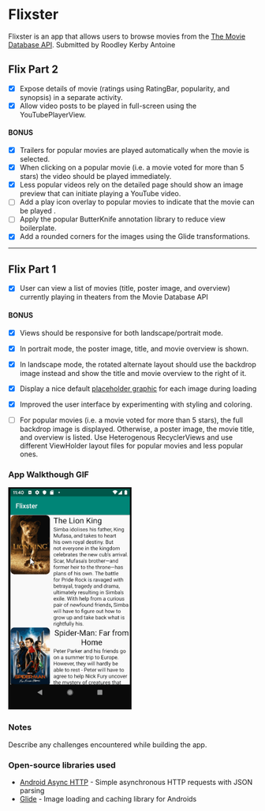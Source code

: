 # Flixster
Flixster is an app that allows users to browse movies from the [The Movie Database API](http://docs.themoviedb.apiary.io/#).
Submitted by Roodley Kerby Antoine

## Flix Part 2

- [x] Expose details of movie (ratings using RatingBar, popularity, and synopsis) in a separate activity.
- [x] Allow video posts to be played in full-screen using the YouTubePlayerView.

#### BONUS

- [x] Trailers for popular movies are played automatically when the movie is selected.
- [x] When clicking on a popular movie (i.e. a movie voted for more than 5 stars) the video should be played immediately.
- [x] Less popular videos rely on the detailed page should show an image preview that can initiate playing a YouTube video.
- [ ] Add a play icon overlay to popular movies to indicate that the movie can be played .
- [ ] Apply the popular ButterKnife annotation library to reduce view boilerplate. 
- [x] Add a rounded corners for the images using the Glide transformations. 

---

## Flix Part 1

- [x] User can view a list of movies (title, poster image, and overview) currently playing in theaters from the Movie Database API

#### BONUS
- [x] Views should be responsive for both landscape/portrait mode.
- [x] In portrait mode, the poster image, title, and movie overview is shown.
- [x] In landscape mode, the rotated alternate layout should use the backdrop image instead and show the title and movie overview to the right of it.

- [x] Display a nice default [placeholder graphic](https://guides.codepath.org/android/Displaying-Images-with-the-Glide-Library#advanced-usage) for each image during loading
- [x] Improved the user interface by experimenting with styling and coloring.
- [ ] For popular movies (i.e. a movie voted for more than 5 stars), the full backdrop image is displayed. Otherwise, a poster image, the movie title, and overview is listed. Use Heterogenous RecyclerViews and use different ViewHolder layout files for popular movies and less popular ones.

### App Walkthough GIF

<img src="https://github.com/KerbyChim/Flixster/blob/master/walkthrough_2.gif" width=250><br>

### Notes
Describe any challenges encountered while building the app.

### Open-source libraries used

- [Android Async HTTP](https://github.com/loopj/android-async-http) - Simple asynchronous HTTP requests with JSON parsing
- [Glide](https://github.com/bumptech/glide) - Image loading and caching library for Androids
